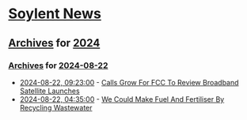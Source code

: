 # [Soylent News](../../../README.md)

## [Archives](../../index.md) for [2024](../index.md)

### [Archives](../../index.md) for [2024-08-22](index.md)

* [2024-08-22, 09:23:00](https://soylentnews.org/article.pl?sid=24/08/21/236209&from=rss) - [Calls Grow For FCC To Review Broadband Satellite Launches](https://soylentnews.org/article.pl?sid=24/08/21/236209&from=rss)
* [2024-08-22, 04:35:00](https://soylentnews.org/article.pl?sid=24/08/21/2250253&from=rss) - [We Could Make Fuel And Fertiliser By Recycling Wastewater](https://soylentnews.org/article.pl?sid=24/08/21/2250253&from=rss)
